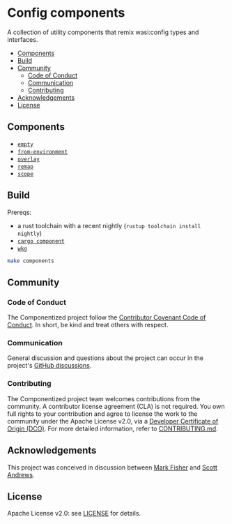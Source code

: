 # Config components <!-- omit in toc -->

A collection of utility components that remix wasi:config types and interfaces.

- [Components](#components)
- [Build](#build)
- [Community](#community)
  - [Code of Conduct](#code-of-conduct)
  - [Communication](#communication)
  - [Contributing](#contributing)
- [Acknowledgements](#acknowledgements)
- [License](#license)


## Components

- [`empty`](./components/empty/)
- [`from-environment`](./components/from-environment/)
- [`overlay`](./components/overlay/)
- [`remap`](./components/remap/)
- [`scope`](./components/scope/)

## Build

Prereqs:
- a rust toolchain with a recent nightly (`rustup toolchain install nightly`)
- [`cargo component`](https://github.com/bytecodealliance/cargo-component)
- [`wkg`](https://github.com/bytecodealliance/wasm-pkg-tools)

```sh
make components
```

## Community

### Code of Conduct

The Componentized project follow the [Contributor Covenant Code of Conduct](./CODE_OF_CONDUCT.md). In short, be kind and treat others with respect.

### Communication

General discussion and questions about the project can occur in the project's [GitHub discussions](https://github.com/orgs/componentized/discussions).

### Contributing

The Componentized project team welcomes contributions from the community. A contributor license agreement (CLA) is not required. You own full rights to your contribution and agree to license the work to the community under the Apache License v2.0, via a [Developer Certificate of Origin (DCO)](https://developercertificate.org). For more detailed information, refer to [CONTRIBUTING.md](CONTRIBUTING.md).

## Acknowledgements

This project was conceived in discussion between [Mark Fisher](https://github.com/markfisher) and [Scott Andrews](https://github.com/scothis).

## License

Apache License v2.0: see [LICENSE](./LICENSE) for details.
